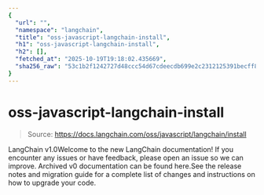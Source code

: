 ```yaml
---
{
  "url": "",
  "namespace": "langchain",
  "title": "oss-javascript-langchain-install",
  "h1": "oss-javascript-langchain-install",
  "h2": [],
  "fetched_at": "2025-10-19T19:18:02.435669",
  "sha256_raw": "53c1b2f1242727d48ccc54d67cdeecdb699e2c2312125391becff8aee22ab9bb"
}
---
```


# oss-javascript-langchain-install

> Source: https://docs.langchain.com/oss/javascript/langchain/install

LangChain v1.0Welcome to the new LangChain documentation! If you encounter any issues or have feedback, please open an issue so we can improve. Archived v0 documentation can be found here.See the release notes and migration guide for a complete list of changes and instructions on how to upgrade your code.